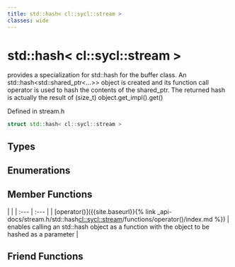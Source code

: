 ```yaml
---
title: std::hash< cl::sycl::stream >
classes: wide
---
```

# std::hash< cl::sycl::stream >

provides a specialization for std::hash for the buffer class. An std::hash<std::shared_ptr<...>> object is created and its function call operator is used to hash the contents of the shared_ptr. The returned hash is actually the result of (size_t) object.get_impl().get() 

Defined in stream.h

```cpp
struct std::hash< cl::sycl::stream >
```

## Types

## Enumerations

## Member Functions

   |   |
| :--- | :--- |
| [operator()]({{site.baseurl}}{% link _api-docs/stream.h/std::hash<cl::sycl::stream>/functions/operator()/index.md %}) | enables calling an std::hash object as a function with the object to be hashed as a parameter  |


## Friend Functions

